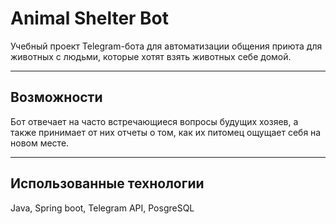# Animal Shelter Bot

Учебный проект Telegram-бота для автоматизации общения приюта для животных с людьми, которые хотят взять животных себе домой.

---

## Возможности

Бот отвечает на часто встречающиеся вопросы будущих хозяев, а также принимает от них отчеты о том, как их питомец ощущает себя на новом месте.

---

## Использованные технологии

Java, Spring boot, Telegram API, PosgreSQL
